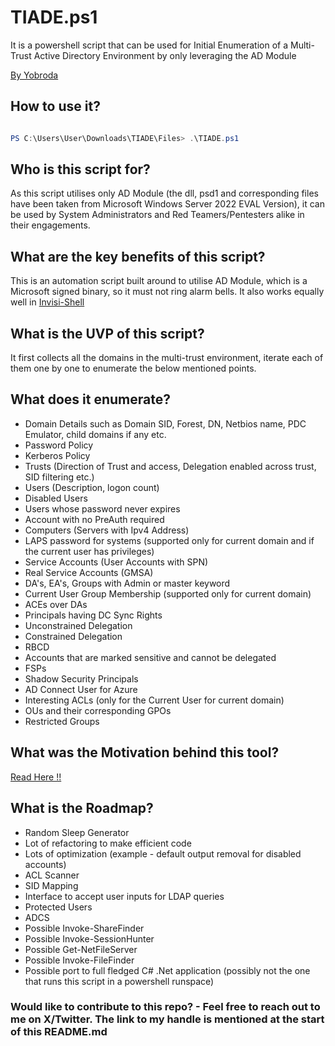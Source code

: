 # **TIADE.ps1**
It is a powershell script that can be used for Initial Enumeration of a Multi-Trust Active Directory Environment by only leveraging the AD Module

[By Yobroda](https://x.com/itsyobroda "yobroda")

## How to use it?
```powershell

PS C:\Users\User\Downloads\TIADE\Files> .\TIADE.ps1
```
## Who is this script for?
As this script utilises only AD Module (the dll, psd1 and corresponding files have been taken from Microsoft Windows Server 2022 EVAL Version), it can be used by System Administrators and Red Teamers/Pentesters alike in their engagements.

## What are the key benefits of this script?
This is an automation script built around to utilise AD Module, which is a Microsoft signed binary, so it must not ring alarm bells. It also works equally well in [Invisi-Shell](https://github.com/OmerYa/Invisi-Shell)  

## What is the UVP of this script?
It first collects all the domains in the multi-trust environment, iterate each of them one by one to enumerate the below mentioned points. 

## What does it enumerate?
* Domain Details such as Domain SID, Forest, DN, Netbios name, PDC Emulator, child domains if any etc.
* Password Policy
* Kerberos Policy
* Trusts (Direction of Trust and access, Delegation enabled across trust, SID filtering etc.)
* Users (Description, logon count)
* Disabled Users
* Users whose password never expires
* Account with no PreAuth required
* Computers (Servers with Ipv4 Address)
* LAPS password for systems (supported only for current domain and if the current user has privileges)
* Service Accounts (User Accounts with SPN)
* Real Service Accounts (GMSA)
* DA's, EA's, Groups with Admin or master keyword
* Current User Group Membership (supported only for current domain)
* ACEs over DAs
* Principals having DC Sync Rights
* Unconstrained Delegation
* Constrained Delegation
* RBCD
* Accounts that are marked sensitive and cannot be delegated
* FSPs
* Shadow Security Principals
* AD Connect User for Azure
* Interesting ACLs (only for the Current User for current domain)
* OUs and their corresponding GPOs
* Restricted Groups

## What was the Motivation behind this tool?
[Read Here !!](https://blog.radifine.com/tiade-corresponding-blog-for-script-release-d0aef9037382)

## What is the Roadmap?
* Random Sleep Generator
* Lot of refactoring to make efficient code
* Lots of optimization (example - default output removal for disabled accounts)
* ACL Scanner
* SID Mapping
* Interface to accept user inputs for LDAP queries
* Protected Users
* ADCS
* Possible Invoke-ShareFinder
* Possible Invoke-SessionHunter
* Possible Get-NetFileServer
* Possible Invoke-FileFinder
* Possible port to full fledged C# .Net application (possibly not the one that runs this script in a powershell runspace)

### Would like to contribute to this repo? - Feel free to reach out to me on X/Twitter. The link to my handle is mentioned at the start of this README.md
